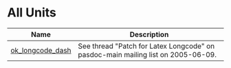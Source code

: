 # All Units


| Name | Description |
|---|---|
| [ok_longcode_dash](ok_longcode_dash.md) | See thread &quot;Patch for Latex Longcode&quot; on pasdoc-main mailing list on 2005-06-09. |

